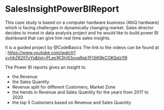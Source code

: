 # SalesInsightPowerBIReport

This case study is based on a computer hardware business (AtliQ hardware) which is facing challenges in dynamically changing market. Sales director decides to invest in data analysis project and he would like to build power BI dashboard that can give him real time sales insights. 

It is a guided project by @CodeBasics
The link to the videos can be found at : https://www.youtube.com/watch?v=hhZ62IlTxYs&list=PLeo1K3hjS3uva8pk1FI3iK9kCOKQdz1I9

The Power BI reports gives an insight to 
- the Revenue
- the Sales Quantity
- Revenue split for different Customers, Market Zone
- the trends in Revenue and Sales Quantity for the years from 2017 to 2020
- the top 5 Customers based on Revenue and Sales Quantity

